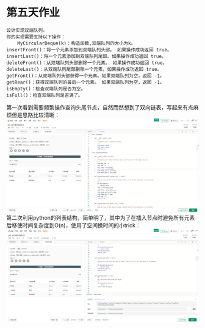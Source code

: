 ﻿# 第五天作业
    设计实现双端队列。
    你的实现需要支持以下操作：
        MyCircularDeque(k)：构造函数,双端队列的大小为k。
	insertFront()：将一个元素添加到双端队列头部。 如果操作成功返回 true。
	insertLast()：将一个元素添加到双端队列尾部。如果操作成功返回 true。
	deleteFront()：从双端队列头部删除一个元素。 如果操作成功返回 true。
	deleteLast()：从双端队列尾部删除一个元素。如果操作成功返回 true。
	getFront()：从双端队列头部获得一个元素。如果双端队列为空，返回 -1。
	getRear()：获得双端队列的最后一个元素。 如果双端队列为空，返回 -1。
	isEmpty()：检查双端队列是否为空。
	isFull()：检查双端队列是否满了。

第一次看到需要频繁操作查询头尾节点，自然而然想到了双向链表，写起来有点麻烦但是思路比较清晰：
![image](https://github.com/jasonlbx13/7days_algorithm/blob/master/homework_0215/pic/1.jpg)
第二次利用python的列表结构，简单明了，其中为了在插入节点时避免所有元素后移使时间复杂度到O(n)，使用了空间换时间的小trick：
![image](https://github.com/jasonlbx13/7days_algorithm/blob/master/homework_0215/pic/2.jpg)




